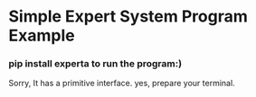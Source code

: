 # Simple Expert System Program Example

### pip install experta to run the program:)

Sorry, It has a primitive interface. yes, prepare your terminal.
